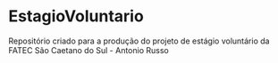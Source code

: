 # EstagioVoluntario
Repositório criado para a produção do projeto de estágio voluntário da FATEC São Caetano do Sul - Antonio Russo
